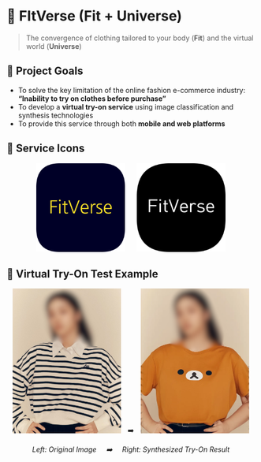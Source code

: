 # 🌌 FItVerse (Fit + Universe)
> The convergence of clothing tailored to your body (**Fit**) and the virtual world (**Universe**)

## 🎯 Project Goals
- To solve the key limitation of the online fashion e-commerce industry:  
  **“Inability to try on clothes before purchase”**
- To develop a **virtual try-on service** using image classification and synthesis technologies
- To provide this service through both **mobile and web platforms**

## 👕 Service Icons
<p align="center">
  <img src="https://github.com/DevChoco/.github/blob/main/profile/img/FItVerse/rounded-in-photoretrica.png" width="180" style="margin: 0 10px;"/>
  <img src="https://github.com/DevChoco/.github/blob/main/profile/img/FItVerse/rounded-in-photoretrica%20(5).png" width="180" style="margin: 0 10px;"/>
</p>

## 🧪 Virtual Try-On Test Example
<p align="center">
  <img src="https://github.com/DevChoco/.github/blob/main/profile/img/FItVerse/t1.png" width="220" style="margin: 0 10px;"/> ➡️
  <img src="https://github.com/DevChoco/.github/blob/main/profile/img/FItVerse/t1_o.png" width="220" style="margin: 0 10px;"/>
</p>
<p align="center"><i>Left: Original Image &nbsp;&nbsp;&nbsp;&nbsp;➡️&nbsp;&nbsp;&nbsp;&nbsp; Right: Synthesized Try-On Result</i></p>
